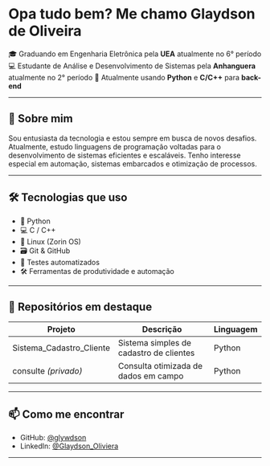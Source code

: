 # Opa tudo bem? Me chamo Glaydson de Oliveira

🎓 Graduando em Engenharia Eletrônica pela **UEA**  atualmente no 6° período
💻 Estudante de Análise e Desenvolvimento de Sistemas pela **Anhanguera**  atualmente no 2° período
🔧 Atualmente usando **Python** e **C/C++** para **back-end** 

---

## 🚀 Sobre mim

Sou entusiasta da tecnologia e estou sempre em busca de novos desafios. Atualmente, estudo linguagens de programação voltadas para o desenvolvimento de sistemas eficientes e escaláveis. Tenho interesse especial em automação, sistemas embarcados e otimização de processos.

---

## 🛠️ Tecnologias que uso

- 🐍 Python
- 💻 C / C++
- 🐧 Linux (Zorin OS)
- 🗃️ Git & GitHub
- 🧪 Testes automatizados
- 🛠️ Ferramentas de produtividade e automação

---

## 📂 Repositórios em destaque

| Projeto | Descrição | Linguagem |
|--------|-----------|-----------|
| Sistema_Cadastro_Cliente | Sistema simples de cadastro de clientes | Python |
| consulte *(privado)* | Consulta otimizada de dados em campo | Python |

---

## 📫 Como me encontrar

- GitHub: [@glywdson](https://github.com/glwydson)
- LinkedIn: [@Glaydson_Oliviera](https://www.linkedin.com/in/glaydson-araujom-ama/)

---


